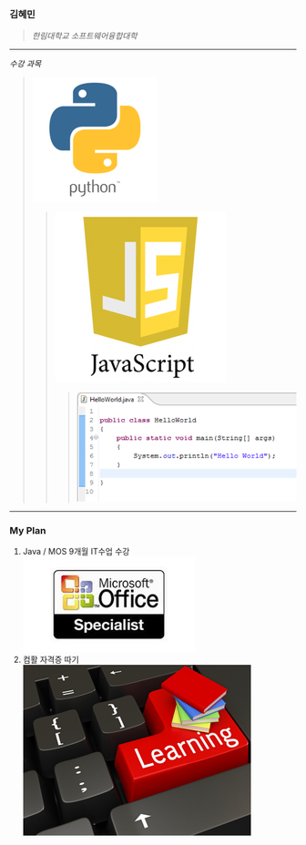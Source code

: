 ### 김혜민
>  *한림대학교 소프트웨어융합대학*
************************
_수강 과목_
> ![python](python-1.png)
>> ![javascript](자바스크립트.png)
>>> ![java](자바.PNG)
* * * * * *
### My Plan
1. Java / MOS 9개월 IT수업 수강
![MOS](MOS.jpg)
2. 컴활 자격증 따기
![컴활](컴활.jpg)
